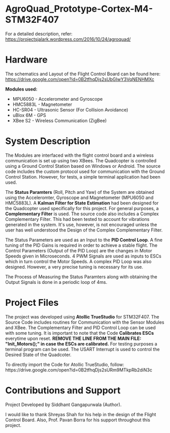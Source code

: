 # AgroQuad_Prototype-Cortex-M4-STM32F407

For a detailed description, refer: https://projectsjalark.wordpress.com/2016/10/24/agroquad/

# Hardware
The schematics and Layout of the Flight Control Board can be found here: https://drive.google.com/open?id=0B2tfhqDjs2sUbGIwY3VqNENHMXc

<b>Modules used:</b>
<ul>
	<li>MPU6050 - Accelerometer and Gyroscope</li>
	<li>HMC5883L - Magnetometer</li>
  <li>HC-SR04 - Ultrasonic Sensor (For Collision Avoidance)</li>
  <li>uBlox 6M - GPS</li>
  <li>XBee S2 - Wireless Communication (ZigBee)</li></ul>

# System Description
<p>The Modules are interfaced with the flight control board and a wireless communication is set up using two XBees. The Quadcopter is controlled using a Ground Control Station based on Windows or Android. The source code includes the custom protocol used for communication with the Ground Control Station. However, for tests, a simple terminal application had been used. </p>
<p>The <b>Status Paramters</b> (Roll, Pitch and Yaw) of the System are obtained using the Acceleromter, Gyroscope and Magnetometer (MPU6050 and HMC5883L). A <b>Kalman Filter for State Estimation</b> had been designed for the Quadcopter used specifically for this project. For general purposes, a <b>Complementary Filter</b> is used. The source code also includes a Complex Complementary Filter. This had been tested to account for vibrations generated in the system. It's use, however, is not encouraged unless the user has well understood the Design of the Complex Complementary Filter. </p>
<p>The Status Parameters are used as an Input to the <b>PID Control Loop</b>. A fine tuning of the PID Gains is required in order to achieve a stable flight. The Control Parameters (Output of the PID Loop) are the changes in Motor Speeds given in Microseconds. 4 PWM Signals are used as inputs to ESCs which in turn control the Motor Speeds. A complex PID Loop was also designed. However, a very precise tuning is necessary for its use.</p>

<p>The Process of Measuring the Status Paramters along with obtaining the Output Signals is done in a periodic loop of 4ms.</p>

# Project Files
<p>The project was developed using <b>Atollic TrueStudio</b> for STM32F407. The Source Code includes routines for Communication with the Sensor Modules and XBee. The Complementary Filter and PID Control Loop can be used with some tuning. It is important to note that the Code <b>Calibrates ESCs</b> everytime upon reset. <b>REMOVE THE LINE FROM THE MAIN FILE: "Init_Motors();" in case the ESCs are calibrated.</b> For testing purposes a terminal program can be used. The USART Interrupt is used to control the Desired State of the Quadcoter.</p>
<p>
To directly import the Code for Atollic TrueStudio, follow: https://drive.google.com/open?id=0B2tfhqDjs2sURm9MTkpRb2diN3c
</p>

# Contributions and Support

Project Developed by Siddhant Gangapurwala (Author). 

I would like to thank Shreyas Shah for his help in the design of the Flight Control Board. Also, Prof. Pavan Borra for his support throughout this project. 
